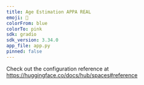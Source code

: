 ```yaml
---
title: Age Estimation APPA REAL
emoji: 🦀
colorFrom: blue
colorTo: pink
sdk: gradio
sdk_version: 3.34.0
app_file: app.py
pinned: false
---
```


Check out the configuration reference at https://huggingface.co/docs/hub/spaces#reference
